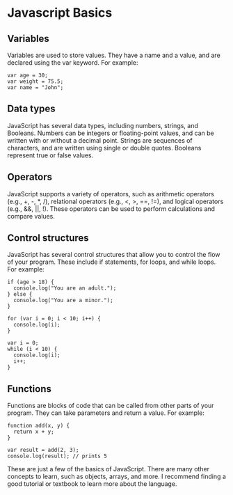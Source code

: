 # Javascript Basics
## Variables
Variables are used to store values. They have a name and a value, and are declared using the var keyword. For example:
```
var age = 30;
var weight = 75.5;
var name = "John";
```
## Data types
JavaScript has several data types, including numbers, strings, and Booleans. Numbers can be integers or floating-point values, and can be written with or without a decimal point. Strings are sequences of characters, and are written using single or double quotes. Booleans represent true or false values.

## Operators
JavaScript supports a variety of operators, such as arithmetic operators (e.g., +, -, *, /), relational operators (e.g., <, >, ==, !=), and logical operators (e.g., &&, ||, !). These operators can be used to perform calculations and compare values.

## Control structures
JavaScript has several control structures that allow you to control the flow of your program. These include if statements, for loops, and while loops. For example:
```
if (age > 18) {
  console.log("You are an adult.");
} else {
  console.log("You are a minor.");
}
```
```
for (var i = 0; i < 10; i++) {
  console.log(i);
}
```
```
var i = 0;
while (i < 10) {
  console.log(i);
  i++;
}
```
## Functions
Functions are blocks of code that can be called from other parts of your program. They can take parameters and return a value. For example:
```
function add(x, y) {
  return x + y;
}

var result = add(2, 3);
console.log(result); // prints 5
```

These are just a few of the basics of JavaScript. There are many other concepts to learn, such as objects, arrays, and more. I recommend finding a good tutorial or textbook to learn more about the language.
